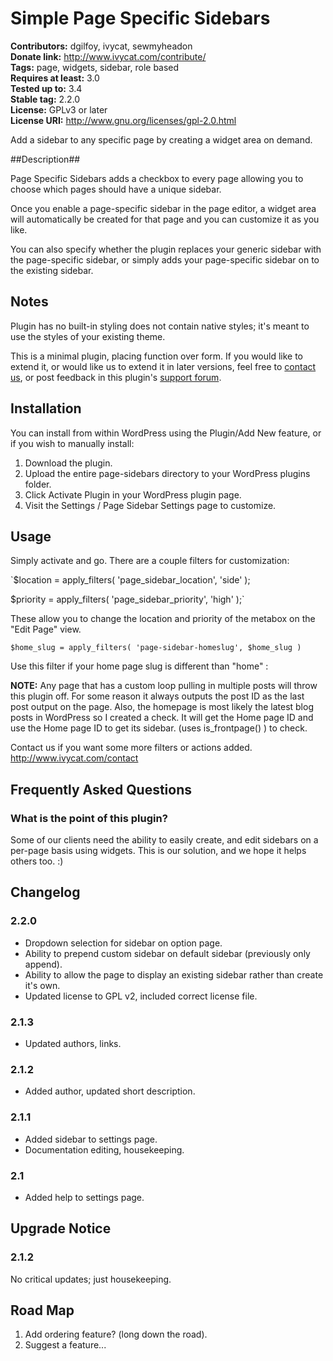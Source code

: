 # Simple Page Specific Sidebars #
**Contributors:** dgilfoy, ivycat, sewmyheadon  
**Donate link:** http://www.ivycat.com/contribute/  
**Tags:** page, widgets, sidebar, role based  
**Requires at least:** 3.0  
**Tested up to:** 3.4  
**Stable tag:** 2.2.0  
**License:** GPLv3 or later  
**License URI:** http://www.gnu.org/licenses/gpl-2.0.html  

Add a sidebar to any specific page by creating a widget area on demand.

##Description##

Page Specific Sidebars adds a checkbox to every page allowing you to choose which pages should have a unique sidebar.  

Once you enable a page-specific sidebar in the page editor, a widget area will automatically be created for that page and you can customize it as you like.  

You can also specify whether the plugin replaces your generic sidebar with the page-specific sidebar, or simply adds your page-specific sidebar on to the existing sidebar.

## Notes ##

Plugin has no built-in styling does not contain native styles; it's meant to use the styles of your existing theme.

This is a minimal plugin, placing function over form.  If you would like to extend it, or would like us to extend it in later versions, feel free to [contact us](http://www.ivycat.com/contact/), or post feedback in this plugin's [support forum]().

## Installation ##

You can install from within WordPress using the Plugin/Add New feature, or if you wish to manually install:

1. Download the plugin.
1. Upload the entire page-sidebars directory to your WordPress plugins folder.
1. Click Activate Plugin in your WordPress plugin page.
1. Visit the Settings / Page Sidebar Settings page to customize.

## Usage ##

Simply activate and go.  There are a couple filters for customization:

`$location = apply_filters( 'page_sidebar_location', 'side' );

$priority = apply_filters( 'page_sidebar_priority', 'high' );`

These allow you to change the location and priority of the metabox on the "Edit Page" view.

`$home_slug = apply_filters( 'page-sidebar-homeslug', $home_slug )`

Use this filter if your home page slug is different than "home" : 

**NOTE:** Any page that has a custom loop pulling in multiple posts will throw this plugin off.  For some reason it always outputs the post ID as the last  
post output on the page.  Also, the homepage is most likely the latest blog posts in WordPress so I created a check.  It will get the Home page ID and 
use the Home page ID to get its sidebar. (uses is_frontpage() ) to check.

Contact us if you want some more filters or actions added.  http://www.ivycat.com/contact


## Frequently Asked Questions ##

### What is the point of this plugin? ###

Some of our clients need the ability to easily create, and edit sidebars on a per-page basis using widgets.  This is our solution, and we hope it helps others too. :)

## Changelog ##

### 2.2.0 ###
* Dropdown selection for sidebar on option page.
* Ability to prepend custom sidebar on default sidebar (previously only append).
* Ability to allow the page to display an existing sidebar rather than create it's own.
* Updated license to GPL v2, included correct license file.

### 2.1.3 ###
* Updated authors, links.

### 2.1.2 ###
* Added author, updated short description.

### 2.1.1 ###
* Added sidebar to settings page.  
* Documentation editing, housekeeping.

### 2.1 ###
* Added help to settings page.

## Upgrade Notice ##

### 2.1.2 ###

No critical updates; just housekeeping.

## Road Map ##

1. Add ordering feature? (long down the road).
2. Suggest a feature...


